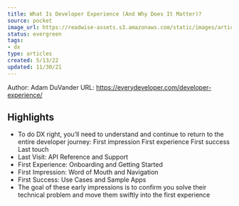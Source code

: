```yaml
---
title: What Is Developer Experience (And Why Does It Matter)?
source: pocket
image_url: https://readwise-assets.s3.amazonaws.com/static/images/article4.6bc1851654a0.png
status: evergreen
tags: 
- dx 
type: articles
created: 5/13/22
updated: 11/30/21
---
```


Author: Adam DuVander
URL: https://everydeveloper.com/developer-experience/

## Highlights
- To do DX right, you’ll need to understand and continue to return to the entire developer journey: First impression First experience First success Last touch
- Last Visit: API Reference and Support
- First Experience: Onboarding and Getting Started
- First Impression: Word of Mouth and Navigation
- First Success: Use Cases and Sample Apps
- The goal of these early impressions is to confirm you solve their technical problem and move them swiftly into the first experience
